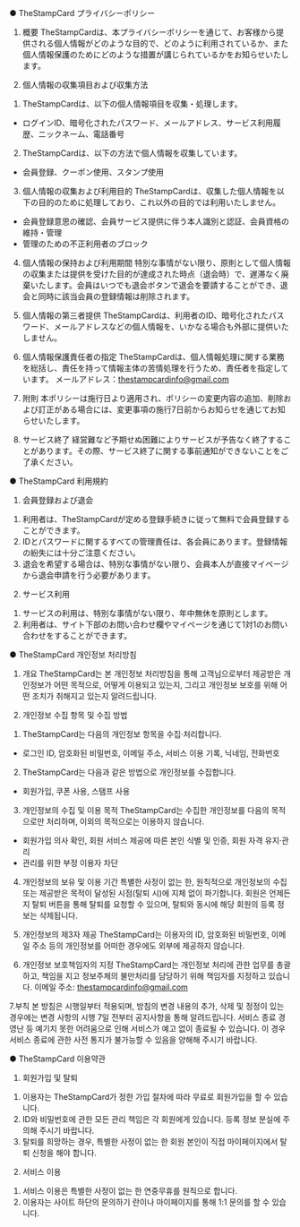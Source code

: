 ● TheStampCard プライバシーポリシー

1. 概要
TheStampCardは、本プライバシーポリシーを通じて、お客様から提供される個人情報がどのような目的で、どのように利用されているか、また個人情報保護のためにどのような措置が講じられているかをお知らせいたします。

2. 個人情報の収集項目および収集方法
1) TheStampCardは、以下の個人情報項目を収集・処理します。
- ログインID、暗号化されたパスワード、メールアドレス、サービス利用履歴、ニックネーム、電話番号
2) TheStampCardは、以下の方法で個人情報を収集しています。
- 会員登録、クーポン使用、スタンプ使用

3. 個人情報の収集および利用目的
TheStampCardは、収集した個人情報を以下の目的のために処理しており、これ以外の目的では利用いたしません。
- 会員登録意思の確認、会員サービス提供に伴う本人識別と認証、会員資格の維持・管理
- 管理のための不正利用者のブロック

4. 個人情報の保持および利用期間
特別な事情がない限り、原則として個人情報の収集または提供を受けた目的が達成された時点（退会時）で、遅滞なく廃棄いたします。会員はいつでも退会ボタンで退会を要請することができ、退会と同時に該当会員の登録情報は削除されます。

5. 個人情報の第三者提供
TheStampCardは、利用者のID、暗号化されたパスワード、メールアドレスなどの個人情報を、いかなる場合も外部に提供いたしません。

6. 個人情報保護責任者の指定
TheStampCardは、個人情報処理に関する業務を総括し、責任を持って情報主体の苦情処理を行うため、責任者を指定しています。
メールアドレス：thestampcardinfo@gmail.com

7. 附則
本ポリシーは施行日より適用され、ポリシーの変更内容の追加、削除および訂正がある場合には、変更事項の施行7日前からお知らせを通じてお知らせいたします。

8. サービス終了
経営難など予期せぬ困難によりサービスが予告なく終了することがあります。その際、サービス終了に関する事前通知ができないことをご了承ください。

● TheStampCard 利用規約

1. 会員登録および退会
1) 利用者は、TheStampCardが定める登録手続きに従って無料で会員登録することができます。
2) IDとパスワードに関するすべての管理責任は、各会員にあります。登録情報の紛失には十分ご注意ください。
3) 退会を希望する場合は、特別な事情がない限り、会員本人が直接マイページから退会申請を行う必要があります。

2. サービス利用
1) サービスの利用は、特別な事情がない限り、年中無休を原則とします。
2) 利用者は、サイト下部のお問い合わせ欄やマイページを通じて1対1のお問い合わせをすることができます。






● TheStampCard 개인정보 처리방침

1. 개요
TheStampCard는 본 개인정보 처리방침을 통해 고객님으로부터 제공받은 개인정보가 어떤 목적으로, 어떻게 이용되고 있는지, 그리고 개인정보 보호를 위해 어떤 조치가 취해지고 있는지 알려드립니다.

2. 개인정보 수집 항목 및 수집 방법
1) TheStampCard는 다음의 개인정보 항목을 수집·처리합니다.
- 로그인 ID, 암호화된 비밀번호, 이메일 주소, 서비스 이용 기록, 닉네임, 전화번호
2) TheStampCard는 다음과 같은 방법으로 개인정보를 수집합니다.
- 회원가입, 쿠폰 사용, 스탬프 사용

3. 개인정보의 수집 및 이용 목적
TheStampCard는 수집한 개인정보를 다음의 목적으로만 처리하며, 이외의 목적으로는 이용하지 않습니다.
- 회원가입 의사 확인, 회원 서비스 제공에 따른 본인 식별 및 인증, 회원 자격 유지·관리
- 관리를 위한 부정 이용자 차단

4. 개인정보의 보유 및 이용 기간
특별한 사정이 없는 한, 원칙적으로 개인정보의 수집 또는 제공받은 목적이 달성된 시점(탈퇴 시)에 지체 없이 파기합니다. 회원은 언제든지 탈퇴 버튼을 통해 탈퇴를 요청할 수 있으며, 탈퇴와 동시에 해당 회원의 등록 정보는 삭제됩니다.

5. 개인정보의 제3자 제공
TheStampCard는 이용자의 ID, 암호화된 비밀번호, 이메일 주소 등의 개인정보를 어떠한 경우에도 외부에 제공하지 않습니다.

6. 개인정보 보호책임자의 지정
TheStampCard는 개인정보 처리에 관한 업무를 총괄하고, 책임을 지고 정보주체의 불만처리를 담당하기 위해 책임자를 지정하고 있습니다.
이메일 주소: thestampcardinfo@gmail.com

7.부칙
본 방침은 시행일부터 적용되며, 방침의 변경 내용의 추가, 삭제 및 정정이 있는 경우에는 변경 사항의 시행 7일 전부터 공지사항을 통해 알려드립니다.
서비스 종료
경영난 등 예기치 못한 어려움으로 인해 서비스가 예고 없이 종료될 수 있습니다. 이 경우 서비스 종료에 관한 사전 통지가 불가능할 수 있음을 양해해 주시기 바랍니다.

● TheStampCard 이용약관

1. 회원가입 및 탈퇴
1) 이용자는 TheStampCard가 정한 가입 절차에 따라 무료로 회원가입을 할 수 있습니다.
2) ID와 비밀번호에 관한 모든 관리 책임은 각 회원에게 있습니다. 등록 정보 분실에 주의해 주시기 바랍니다.
3) 탈퇴를 희망하는 경우, 특별한 사정이 없는 한 회원 본인이 직접 마이페이지에서 탈퇴 신청을 해야 합니다.

2. 서비스 이용
1) 서비스 이용은 특별한 사정이 없는 한 연중무휴를 원칙으로 합니다.
2) 이용자는 사이트 하단의 문의하기 란이나 마이페이지를 통해 1:1 문의를 할 수 있습니다.
